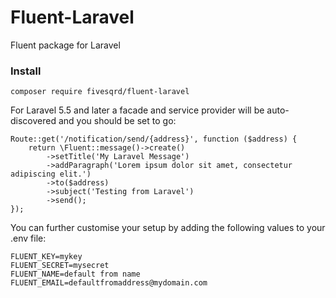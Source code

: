 # Fluent-Laravel
Fluent package for Laravel

### Install ###
```
composer require fivesqrd/fluent-laravel
```

For Laravel 5.5 and later a facade and service provider will be auto-discovered and you should be set to go:
```
Route::get('/notification/send/{address}', function ($address) {
    return \Fluent::message()->create()
        ->setTitle('My Laravel Message')
        ->addParagraph('Lorem ipsum dolor sit amet, consectetur adipiscing elit.')
        ->to($address)
        ->subject('Testing from Laravel')
        ->send();
});
```

You can further customise your setup by adding the following values to your .env file:

```
FLUENT_KEY=mykey
FLUENT_SECRET=mysecret
FLUENT_NAME=default from name 
FLUENT_EMAIL=defaultfromaddress@mydomain.com
```
